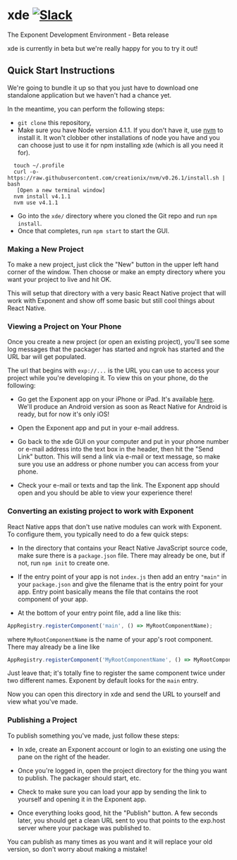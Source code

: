 # xde [![Slack](http://slack.exponentjs.com/badge.svg)](http://slack.exponentjs.com)
The Exponent Development Environment - Beta release

xde is currently in beta but we're really happy for you to try it out!


## Quick Start Instructions

We're going to bundle it up so that you just have to download one standalone application but we haven't had a chance yet.

In the meantime, you can perform the following steps:
  * `git clone` this repository,
  * Make sure you have Node version 4.1.1. If you don't have it, use [nvm]( https://github.com/creationix/nvm) to install it. It won't clobber other installations of node you have and you can choose just to use it for npm installing xde (which is all you need it for).

```shell
  touch ~/.profile
  curl -o- https://raw.githubusercontent.com/creationix/nvm/v0.26.1/install.sh | bash
   [Open a new terminal window]
  nvm install v4.1.1
  nvm use v4.1.1
```

  * Go into the `xde/` directory where you cloned the Git repo and run `npm install`.
  * Once that completes, run `npm start` to start the GUI.

### Making a New Project

To make a new project, just click the "New" button in the upper left hand corner of the window. Then choose or make an empty directory where you want your project to live and hit OK.

This will setup that directory with a very basic React Native project that will work with Exponent and show off some basic but still cool things about React Native.

### Viewing a Project on Your Phone

Once you create a new project (or open an existing project), you'll see some log messages that the packager has started and ngrok has started and the URL bar will get populated.

The url that begins with `exp://...` is the URL you can use to access your project while you're developing it. To view this on your phone, do the following:

  * Go get the Exponent app on your iPhone or iPad. It's available [here](https://itunes.com/apps/exponent). We'll produce an Android version as soon as React Native for Android is ready, but for now it's only iOS!

  * Open the Exponent app and put in your e-mail address.

  * Go back to the xde GUI on your computer and put in your phone number or e-mail address into the text box in the header, then hit the "Send Link" button. This will send a link via e-mail or text message, so make sure you use an address or phone number you can access from your phone.

  * Check your e-mail or texts and tap the link. The Exponent app should open and you should be able to view your experience there!

### Converting an existing project to work with Exponent

React Native apps that don't use native modules can work with Exponent. To configure them, you typically need to do a few quick steps:

  * In the directory that contains your React Native JavaScript source code, make sure there is a `package.json` file. There may already be one, but if not, run `npm init` to create one.

  * If the entry point of your app is not `index.js` then add an entry `"main"` in your `package.json` and give the filename that is the entry point for your app. Entry point basically means the file that contains the root component of your app.

  * At the bottom of your entry point file, add a line like this:

  ```js
  AppRegistry.registerComponent('main', () => MyRootComponentName);
  ```

  where `MyRootComponentName` is the name of your app's root component. There may already be a line like

  ```js
  AppRegistry.registerComponent('MyRootComponentName', () => MyRootComponentName);
  ```

  Just leave that; it's totally fine to register the same component twice under two different names. Exponent by default looks for the `main` entry.

  Now you can open this directory in xde and send the URL to yourself and view what you've made.

### Publishing a Project

To publish something you've made, just follow these steps:

  * In xde, create an Exponent account or login to an existing one using the pane on the right of the header.

  * Once you're logged in, open the project directory for the thing you want to publish. The packager should start, etc.

  * Check to make sure you can load your app by sending the link to yourself and opening it in the Exponent app.

  * Once everything looks good, hit the "Publish" button. A few seconds later, you should get a clean URL sent to you that points to the exp.host server where your package was published to.

You can publish as many times as you want and it will replace your old version, so don't worry about making a mistake!
